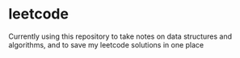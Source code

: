 # leetcode

Currently using this repository to take notes on data structures and algorithms,
and to save my leetcode solutions in one place
